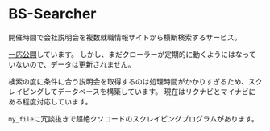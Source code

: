 # BS-Searcher
開催時間で会社説明会を複数就職情報サイトから横断検索するサービス。

[一応公開](https://bs-searcher.herokuapp.com/)しています。
しかし、まだクローラーが定期的に動くようにはなっていないので、データは更新されません。

検索の度に条件に合う説明会を取得するのは処理時間がかかりすぎるため、スクレイピングしてデータベースを構築しています。
現在はリクナビとマイナビにある程度対応しています。

`my_file`に冗談抜きで超絶クソコードのスクレイピングプログラムがあります。
